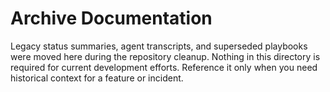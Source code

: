 # Archive Documentation

Legacy status summaries, agent transcripts, and superseded playbooks were moved
here during the repository cleanup. Nothing in this directory is required for
current development efforts. Reference it only when you need historical context
for a feature or incident.
